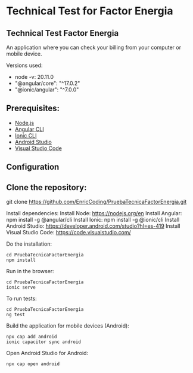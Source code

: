 # Technical Test for Factor Energia

## Technical Test Factor Energia

An application where you can check your billing from your computer or mobile device.

Versions used:
- node -v: 20.11.0
- "@angular/core": "^17.0.2"
- "@ionic/angular": "^7.0.0"

## Prerequisites:
- [Node.js](https://nodejs.org/)
- [Angular CLI](https://angular.io/cli)
- [Ionic CLI](https://ionicframework.com/)
- [Android Studio](https://developer.android.com/studio?hl=es-419)
- [Visual Studio Code](https://code.visualstudio.com/)

## Configuration

Clone the repository:
---
  git clone https://github.com/EnricCoding/PruebaTecnicaFactorEnergia.git
  
  Install dependencies:
  Install Node: https://nodejs.org/en
  Install Angular: npm install -g @angular/cli
  Install Ionic: npm install -g @ionic/cli
  Install Android Studio: https://developer.android.com/studio?hl=es-419
  Install Visual Studio Code: https://code.visualstudio.com/

Do the installation:
````
cd PruebaTecnicaFactorEnergia
npm install
````

Run in the browser:
````
cd PruebaTecnicaFactorEnergia
ionic serve
````

To run tests:
````
cd PruebaTecnicaFactorEnergia
ng test
````

Build the application for mobile devices (Android):
````
npx cap add android
ionic capacitor sync android
````
Open Android Studio for Android:
````
npx cap open android
````

